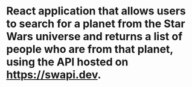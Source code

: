 # React application that allows users to search for a planet from the Star Wars universe and returns a list of people who are from that planet, using the API hosted on https://swapi.dev.
